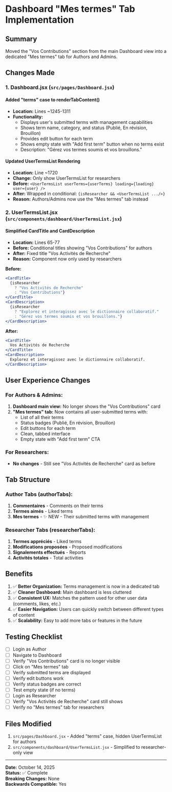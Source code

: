 # Dashboard "Mes termes" Tab Implementation

## Summary
Moved the "Vos Contributions" section from the main Dashboard view into a dedicated "Mes termes" tab for Authors and Admins.

## Changes Made

### 1. Dashboard.jsx (`src/pages/Dashboard.jsx`)

#### Added "terms" case to renderTabContent()
- **Location:** Lines ~1245-1311
- **Functionality:**
  - Displays user's submitted terms with management capabilities
  - Shows term name, category, and status (Publié, En révision, Brouillon)
  - Provides edit button for each term
  - Shows empty state with "Add first term" button when no terms exist
  - Description: "Gérez vos termes soumis et vos brouillons."

#### Updated UserTermsList Rendering
- **Location:** Line ~1720
- **Change:** Only show UserTermsList for researchers
- **Before:** `<UserTermsList userTerms={userTerms} loading={loading} user={user} />`
- **After:** Wrapped in conditional: `{isResearcher && <UserTermsList .../>}`
- **Reason:** Authors/Admins now use the "Mes termes" tab instead

### 2. UserTermsList.jsx (`src/components/dashboard/UserTermsList.jsx`)

#### Simplified CardTitle and CardDescription
- **Location:** Lines 65-77
- **Before:** Conditional titles showing "Vos Contributions" for authors
- **After:** Fixed title "Vos Activités de Recherche" 
- **Reason:** Component now only used by researchers

**Before:**
```jsx
<CardTitle>
  {isResearcher
    ? "Vos Activités de Recherche"
    : "Vos Contributions"}
</CardTitle>
<CardDescription>
  {isResearcher
    ? "Explorez et interagissez avec le dictionnaire collaboratif."
    : "Gérez vos termes soumis et vos brouillons."}
</CardDescription>
```

**After:**
```jsx
<CardTitle>
  Vos Activités de Recherche
</CardTitle>
<CardDescription>
  Explorez et interagissez avec le dictionnaire collaboratif.
</CardDescription>
```

## User Experience Changes

### For Authors & Admins:
1. **Dashboard main view:** No longer shows the "Vos Contributions" card
2. **"Mes termes" tab:** Now contains all user-submitted terms with:
   - List of all their terms
   - Status badges (Publié, En révision, Brouillon)
   - Edit buttons for each term
   - Clean, tabbed interface
   - Empty state with "Add first term" CTA

### For Researchers:
- **No changes** - Still see "Vos Activités de Recherche" card as before

## Tab Structure

### Author Tabs (authorTabs):
1. **Commentaires** - Comments on their terms
2. **Termes aimés** - Liked terms
3. **Mes termes** - ✨ NEW - Their submitted terms with management

### Researcher Tabs (researcherTabs):
1. **Termes appréciés** - Liked terms
2. **Modifications proposées** - Proposed modifications
3. **Signalements effectués** - Reports
4. **Activités totales** - Total activities

## Benefits

1. ✅ **Better Organization:** Terms management is now in a dedicated tab
2. ✅ **Cleaner Dashboard:** Main dashboard is less cluttered
3. ✅ **Consistent UX:** Matches the pattern used for other user data (comments, likes, etc.)
4. ✅ **Easier Navigation:** Users can quickly switch between different types of content
5. ✅ **Scalability:** Easy to add more tabs or features in the future

## Testing Checklist

- [ ] Login as Author
- [ ] Navigate to Dashboard
- [ ] Verify "Vos Contributions" card is no longer visible
- [ ] Click on "Mes termes" tab
- [ ] Verify submitted terms are displayed
- [ ] Verify edit buttons work
- [ ] Verify status badges are correct
- [ ] Test empty state (if no terms)
- [ ] Login as Researcher
- [ ] Verify "Vos Activités de Recherche" card still shows
- [ ] Verify no "Mes termes" tab for researchers

## Files Modified

1. `src/pages/Dashboard.jsx` - Added "terms" case, hidden UserTermsList for authors
2. `src/components/dashboard/UserTermsList.jsx` - Simplified to researcher-only view

---

**Date:** October 14, 2025  
**Status:** ✅ Complete  
**Breaking Changes:** None  
**Backwards Compatible:** Yes
